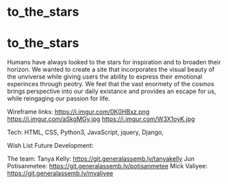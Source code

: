# to_the_stars

# to_the_stars

Humans have always looked to the stars for inspiration and to broaden their horizon. We wanted to create a site that incorporates the visual beauty of the unviverse while giving users the ability to express their emotional experinces through peotry. We feel that the vast enormety of the cosmos brings perspective into our daily existance and provides an escape for us, while reingaging our passion for life. 



Wireframe links:
https://i.imgur.com/0K0HBxz.png
https://i.imgur.com/aSkgMGy.jpg
https://i.imgur.com/W3X1oyK.jpg



Tech:
HTML, CSS, Python3, JavaScript, jquery, Django, 



Wish List Future Development:



The team:
Tanya Kelly: https://git.generalassemb.ly/tanyakelly
Jun Potisanmetee: https://git.generalassemb.ly/potisanmetee
Mick Valiyee: https://git.generalassemb.ly/mvaliyee
